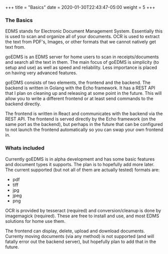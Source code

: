 +++
title = "Basics"
date = 2020-01-30T22:43:47-05:00
weight = 5
+++

### The Basics

EDMS stands for Electronic Document Management System.  Essentially this is used to scan and organize all of your documents.  OCR is used to extract the text from PDF's, Images, or other formats that we cannot natively get text from.

goEDMS is an EDMS server for home users to scan in receipts/documents and search all the text in them.  The main focus of goEDMS is simplicity (to setup and use) as well as speed and reliability.  Less importance is placed on having very advanced features.

goEDMS consists of two elements, the frontend and the backend.  The backend is written in Golang with the Echo framework.  It has a REST API that I plan on cleaning up and releasing at some point in the future.  This will allow you to write a different frontend or at least send commands to the backend directly.

The frontend is written in React and communicates with the backend via the REST API. The frontend is served directly by the Echo framework (on the same port as the backend), but perhaps in the future that can be configured to not launch the frontend automatically so you can swap your own frontend in.

### Whats included

Currently goEDMS is in alpha development and has some basic features and document types it supports.  The plan is to hopefully add more later.  The current supported (but not all of them are actually tested) formats are:

* pdf
* tiff
* jpg
* jpeg
* png

OCR is provided by tesseract (required) and conversion/cleanup is done by imagemagick (required).  These are free to install and use, and most EDMS solutions for home use them.

The frontend can display, delete, upload and download documents.  Currenty moving documents (via any method) is not supported (and will fatally error out the backend server), but hopefully plan to add that in the future.